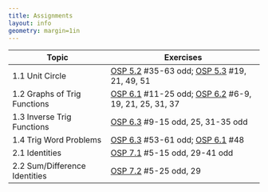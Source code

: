```yaml
---
title: Assignments
layout: info
geometry: margin=1in
---
```


|Topic|Exercises|
|-----|---------|
| 1.1 Unit Circle | [OSP 5.2](https://openstax.org/books/precalculus/pages/5-2-unit-circle-sine-and-cosine-functions) #35-63 odd; [OSP 5.3](https://openstax.org/books/precalculus/pages/5-3-the-other-trigonometric-functions) #19, 21, 49, 51 |
| 1.2 Graphs of Trig Functions | [OSP 6.1](https://openstax.org/books/precalculus/pages/6-1-graphs-of-the-sine-and-cosine-functions) #11-25 odd; [OSP 6.2](https://openstax.org/books/precalculus/pages/6-2-graphs-of-the-other-trigonometric-functions) #6-9, 19, 21, 25, 31, 37 |
| 1.3 Inverse Trig Functions | [OSP 6.3](https://openstax.org/books/precalculus/pages/6-3-inverse-trigonometric-functions) #9-15 odd, 25, 31-35 odd |
| 1.4 Trig Word Problems | [OSP 6.3](https://openstax.org/books/precalculus/pages/6-3-inverse-trigonometric-functions) #53-61 odd; [OSP 6.1](https://openstax.org/books/precalculus/pages/6-1-graphs-of-the-sine-and-cosine-functions) #48 |
| 2.1 Identities | [OSP 7.1](https://openstax.org/books/precalculus/pages/7-1-solving-trigonometric-equations-with-identities) #5-15 odd, 29-41 odd|
| 2.2 Sum/Difference Identities | [OSP 7.2](https://openstax.org/books/precalculus/pages/7-2-sum-and-difference-identities) #5-25 odd, 29 |

